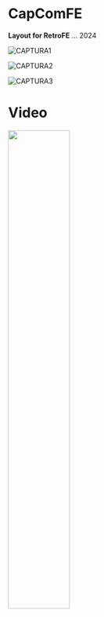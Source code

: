 # CapComFE

 **Layout for RetroFE** ... 2024


![CAPTURA1](https://github.com/DOCK-PI3/Mi-Previews-Themes/blob/master/CapComFE/Captura1.png)


![CAPTURA2](https://github.com/DOCK-PI3/Mi-Previews-Themes/blob/master/CapComFE/Captura2.png)


![CAPTURA3](https://github.com/DOCK-PI3/Mi-Previews-Themes/blob/master/CapComFE/Captura3.png)


# Video

[<img src="https://i9.ytimg.com/vi_webp/gGa9F7QuIEA/mq3.webp?sqp=CJDxvK8G-oaymwEmCMACELQB8quKqQMa8AEB-AH-CYAC0AWKAgwIABABGH8gQyg1MA8=&rs=AOn4CLCcSDUSJZ5s5aFavl_2hfd3R8r6Ig" width="50%">](https://www.youtube.com/watch?v=gGa9F7QuIEA)


